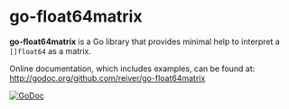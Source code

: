 # go-float64matrix

**go-float64matrix** is a Go library that provides minimal help to interpret a `[]float64` as a matrix.

Online documentation, which includes examples, can be found at: http://godoc.org/github.com/reiver/go-float64matrix

[![GoDoc](https://godoc.org/github.com/reiver/go-float64matrix?status.svg)](https://godoc.org/github.com/reiver/go-float64matrix)
